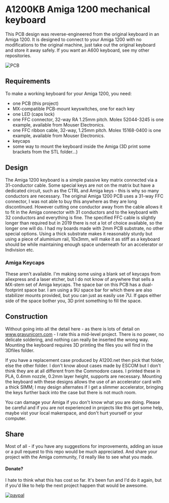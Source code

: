 # A1200KB Amiga 1200 mechanical keyboard

This PCB design was reverse-engineered from the original keyboard in an Amiga 1200. It is designed to connect to your Amiga 1200 with no modifications to the original machine, just take out the original keyboard and store it away safely. If you want an A600 keyboard, see my other repositories.

![PCB](https://aeberbach.github.io/images/2019-07-18-a1200-kbd-9/thumb-kbd-in-case.jpg)

## Requirements
To make a working keyboard for your Amiga 1200, you need:

- one PCB (this project)
- MX-compatible PCB-mount keyswitches, one for each key
- one LED (caps lock)
- one FFC connector, 32-way RA 1.25mm pitch. Molex 52044-3245 is one example, available from Mouser Electronics.
- one FFC ribbon cable, 32-way, 1.25mm pitch. Molex 15168-0400 is one example, available from Mouser Electronics.
- keycaps
- some way to mount the keyboard inside the Amiga (3D print some brackets from the STL folder...)
 
## Design
The Amiga 1200 keyboard is a simple passive key matrix connected via a 31-conductor cable. Some special keys are not on the matrix but have a dedicated circuit, such as the CTRL and Amiga keys - this is why so many conductors are necessary. The original Amiga 1200 PCB uses a 31-way FFC connector, I was not able to buy this anywhere as they are long discontinued. However cutting one conductor away from the cable allows it to fit in the Amiga connector with 31 conductors and to the keyboard with 32 conductors and everything is fine. The specified FFC cable is slightly longer than required but in 2019 there is not  a lot of choice available, so the longer one will do. 
I had my boards made with 2mm PCB substrate, no other special options. Using a thick substrate makes it reasonably sturdy but using a piece of aluminium rail, 10x3mm, will make it as stiff as a keyboard should be while maintaining enough space underneath for an accelerator or Indivision etc.  

### Amiga Keycaps
These aren't available. I'm making some using a blank set of keycaps from aliexpress and a laser etcher, but I do not know of anywhere that sells a MX-stem set of Amiga keycaps. The space bar on this PCB has a dual-footprint space bar. I am using a 9U space bar for which there are also stabilizer mounts provided, but you can just as easily use 7U. If gaps either side of the space bother you, 3D print something to fill the space.

## Construction
Without going into all the detail here - as there is lots of detail on www.grayunicorn.com - I rate this a mid-level project. There is no power, no delicate soldering, and nothing can really be inserted the wrong way. Mounting the keyboard requires 3D printing the files you will find in the 3Dfiles folder.

If you have a replacement case produced by A1200.net then pick that folder, else the other folder. I don't know about cases made by ESCOM but I don't think they are at all different from the Commodore cases. I printed these in PLA, 0.4mm nozzle, 0.2mm layer height, supports are necessary. Mounting the keyboard with these designs allows the use of an accelerator card with a thick SIMM; I may design alternates if I get a slimmer accelerator, bringing the keys further back into the case but there is not much room.
 
You can damage your Amiga if you don't know what you are doing. Please be careful and if you are not experienced in projects like this get some help, maybe vist your local makerspace, and don't hurt yourself or your computer.

## Share
Most of all - if you have any suggestions for improvements, adding an issue or a pull request to this repo would be much appreciated. And share your project with the Amiga community, I'd really like to see what you made.

#### Donate?

I hate to think what this has cost so far. It's been fun and I'd do it again, but if you'd like to help the next project happen that would be awesome.

[![paypal](https://www.paypalobjects.com/en_US/i/btn/btn_donateCC_LG.gif)](https://www.paypal.me/grayunicorn)
